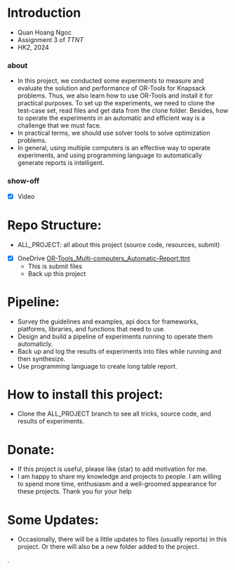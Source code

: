 # Introduction
- Quan Hoang Ngoc
- Assignment 3 of _TTNT_ 
- _HK2_, 2024

### about 
- In this project, we conducted some experiments to measure and evaluate the solution and performance of OR-Tools for Knapsack problems. Thus, we also learn how to use OR-Tools and install it for practical purposes. To set up the experiments, we need to clone the test-case set, read files and get data from the clone folder. Besides, how to operate the experiments in an automatic and efficient way is a challenge that we must face.
- In practical terms, we should use solver tools to solve optimization problems.
- In general, using multiple computers is an effective way to operate experiments, and using  programming language to automatically generate reports is intelligent. 
### show-off 
- [x] Video 
# Repo Structure:  
- ALL_PROJECT: all about this project (source code, resources, submit)
- [x] OneDrive [OR-Tools_Multi-computers_Automatic-Report.ttnt](https://uithcm-my.sharepoint.com/:f:/g/personal/22521178_ms_uit_edu_vn/EsZIOq2rZ9VMsY8xvEaAuyQBaI79V5Znk-6JcrjjWioqfg?e=OCb0cW)
  - This is submit files
  - Back up this project   
# Pipeline:  
- Survey the guidelines and examples, api docs for frameworks, platforms, libraries, and functions that need to use.
- Design and build a pipeline of experiments running to operate them automaticly.
- Back up and log the results of experiments into files while running and then synthesize.
- Use programming language to create long table report. 
# How to install this project: 
- Clone the ALL_PROJECT branch to see all tricks, source code, and results of experiments. 
# Donate: 
- If this project is useful, please like (star) to add motivation for me. 
- I am happy to share my knowledge and projects to people. I am willing to spend more time, enthusiasm and a well-groomed appearance for these projects. Thank you for your help
# Some Updates: 
- Occasionally, there will be a little updates to files (usually reports) in this project. Or there will also be a new folder added to the project.

. 
